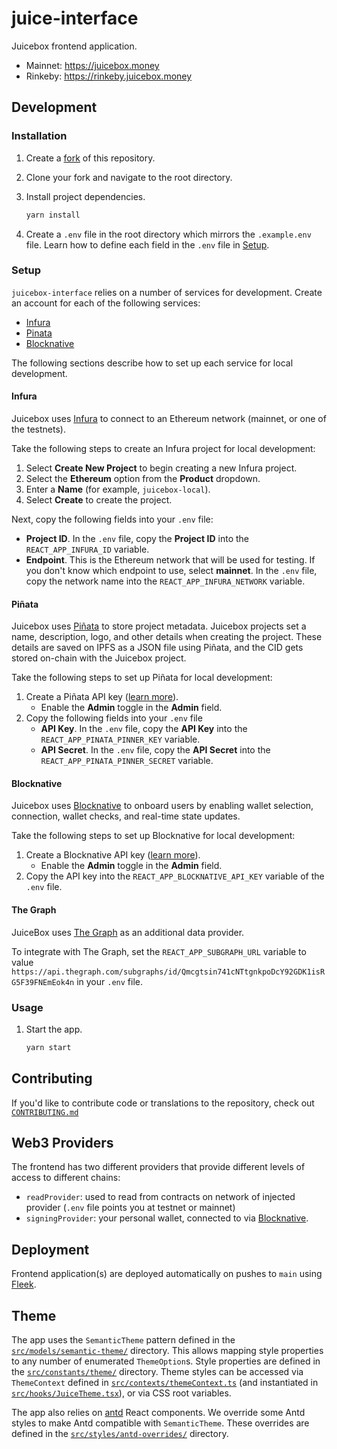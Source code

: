 # juice-interface

Juicebox frontend application.

- Mainnet: https://juicebox.money
- Rinkeby: https://rinkeby.juicebox.money

## Development

### Installation

1. Create a
   [fork](https://docs.github.com/en/get-started/quickstart/fork-a-repo) of this
   repository.
1. Clone your fork and navigate to the root directory.
1. Install project dependencies.

   ```bash
   yarn install
   ```

1. Create a `.env` file in the root directory which mirrors the `.example.env`
   file. Learn how to define each field in the `.env` file in [Setup](#setup).

### Setup

`juicebox-interface` relies on a number of services for development. Create an
account for each of the following services:

- [Infura](https://infura.io)
- [Pinata](https://pinata.cloud)
- [Blocknative](https://www.blocknative.com)

The following sections describe how to set up each service for local
development.

#### Infura

Juicebox uses [Infura](https://infura.io) to connect to an Ethereum network
(mainnet, or one of the testnets).

Take the following steps to create an Infura project for local development:

1. Select **Create New Project** to begin creating a new Infura project.
1. Select the **Ethereum** option from the **Product** dropdown.
1. Enter a **Name** (for example, `juicebox-local`).
1. Select **Create** to create the project.

Next, copy the following fields into your `.env` file:

- **Project ID**. In the `.env` file, copy the **Project ID** into the
  `REACT_APP_INFURA_ID` variable.
- **Endpoint**. This is the Ethereum network that will be used for testing. If
  you don't know which endpoint to use, select **mainnet**. In the `.env` file,
  copy the network name into the `REACT_APP_INFURA_NETWORK` variable.

#### Piñata

Juicebox uses [Piñata](https://pinata.cloud) to store project metadata. Juicebox
projects set a name, description, logo, and other details when creating the
project. These details are saved on IPFS as a JSON file using Piñata, and the
CID gets stored on-chain with the Juicebox project.

Take the following steps to set up Piñata for local development:

1. Create a Piñata API key
   ([learn more](https://docs.pinata.cloud/#your-api-keys)).
   - Enable the **Admin** toggle in the **Admin** field.
1. Copy the following fields into your `.env` file
   - **API Key**. In the `.env` file, copy the **API Key** into the
     `REACT_APP_PINATA_PINNER_KEY` variable.
   - **API Secret**. In the `.env` file, copy the **API Secret** into the
     `REACT_APP_PINATA_PINNER_SECRET` variable.

#### Blocknative

Juicebox uses [Blocknative](https://www.blocknative.com) to onboard users by
enabling wallet selection, connection, wallet checks, and real-time state
updates.

Take the following steps to set up Blocknative for local development:

1. Create a Blocknative API key
   ([learn more](https://docs.blocknative.com/webhook-api#setup-api-key)).
   - Enable the **Admin** toggle in the **Admin** field.
1. Copy the API key into the `REACT_APP_BLOCKNATIVE_API_KEY` variable of the
   `.env` file.
#### The Graph
JuiceBox uses [The Graph](https://thegraph.com/) as an additional data provider.

To integrate with The Graph, set the `REACT_APP_SUBGRAPH_URL` variable to value `https://api.thegraph.com/subgraphs/id/Qmcgtsin741cNTtgnkpoDcY92GDK1isRG5F39FNEmEok4n` in your `.env` file.
### Usage

1. Start the app.

   ```bash
   yarn start
   ```

## Contributing

If you'd like to contribute code or translations to the repository, check out
[`CONTRIBUTING.md`](CONTRIBUTING.md)

## Web3 Providers

The frontend has two different providers that provide different levels of access
to different chains:

- `readProvider`: used to read from contracts on network of injected provider
  (`.env` file points you at testnet or mainnet)
- `signingProvider`: your personal wallet, connected to via
  [Blocknative](https://docs.blocknative.com/onboard).

## Deployment

Frontend application(s) are deployed automatically on pushes to `main` using
[Fleek](https://app.fleek.co/#/sites/juicebox-kovan).

## Theme

The app uses the `SemanticTheme` pattern defined in the
[`src/models/semantic-theme/`](src/models/semantic-theme) directory. This allows
mapping style properties to any number of enumerated `ThemeOption`s. Style
properties are defined in the [`src/constants/theme/`](src/constants/theme)
directory. Theme styles can be accessed via `ThemeContext` defined in
[`src/contexts/themeContext.ts`](src/contexts/themeContext.ts) (and instantiated
in [`src/hooks/JuiceTheme.tsx`](src/hooks/JuiceTheme.tsx)), or via CSS root
variables.

The app also relies on [antd](https://ant-design.gitee.io/) React components. We
override some Antd styles to make Antd compatible with `SemanticTheme`. These
overrides are defined in the
[`src/styles/antd-overrides/`](src/styles/antd-overrides) directory.
